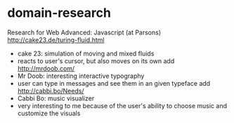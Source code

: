 # domain-research
Research for Web Advanced: Javascript (at Parsons)
http://cake23.de/turing-fluid.html
- cake 23: simulation of moving and mixed fluids
- reacts to user's cursor, but also moves on its own
add http://mrdoob.com/
- Mr Doob: interesting interactive typography
- user can type in messages and see them in an given typeface
add http://cabbi.bo/Needs/
- Cabbi Bo: music visualizer
- very interesting to me because of the user's ability to choose music and customize the visuals
